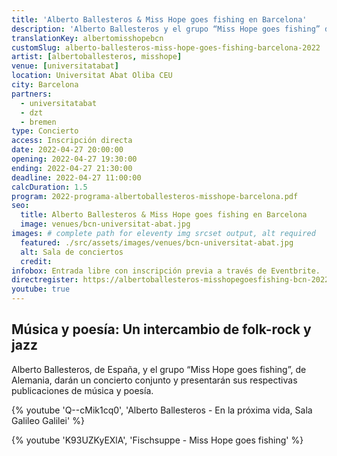 ```yaml
---
title: 'Alberto Ballesteros & Miss Hope goes fishing en Barcelona'
description: 'Alberto Ballesteros y el grupo “Miss Hope goes fishing” de Alemania darán un concierto conjunto y presentarán sus respectivas publicaciones de poesía.'
translationKey: albertomisshopebcn
customSlug: alberto-ballesteros-miss-hope-goes-fishing-barcelona-2022
artist: [albertoballesteros, misshope]
venue: [universitatabat]
location: Universitat Abat Oliba CEU
city: Barcelona
partners:
  - universitatabat
  - dzt
  - bremen
type: Concierto
access: Inscripción directa
date: 2022-04-27 20:00:00
opening: 2022-04-27 19:30:00
ending: 2022-04-27 21:30:00
deadline: 2022-04-27 11:00:00
calcDuration: 1.5
program: 2022-programa-albertoballesteros-misshope-barcelona.pdf
seo:
  title: Alberto Ballesteros & Miss Hope goes fishing en Barcelona
  image: venues/bcn-universitat-abat.jpg
images: # complete path for eleventy img srcset output, alt required
  featured: ./src/assets/images/venues/bcn-universitat-abat.jpg
  alt: Sala de conciertos
  credit:
infobox: Entrada libre con inscripción previa a través de Eventbrite.
directregister: https://albertoballesteros-misshopegoesfishing-bcn-2022.eventbrite.es
youtube: true
---
```


## Música y poesía: Un intercambio de folk-rock y jazz

Alberto Ballesteros, de España, y el grupo “Miss Hope goes fishing”, de Alemania, darán un concierto conjunto y presentarán sus respectivas publicaciones de música y poesía.

{% youtube 'Q--cMik1cq0', 'Alberto Ballesteros - En la próxima vida, Sala Galileo Galilei' %}

{% youtube 'K93UZKyEXlA', 'Fischsuppe - Miss Hope goes fishing' %}
